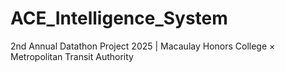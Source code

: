 # ACE_Intelligence_System
2nd Annual Datathon Project 2025 | Macaulay Honors College × Metropolitan Transit Authority
